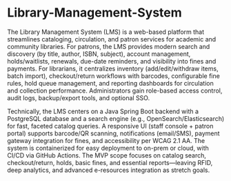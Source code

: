 # Library-Management-System
The Library Management System (LMS) is a web-based platform that streamlines cataloging, circulation, and patron services for academic and community libraries. For patrons, the LMS provides modern search and discovery (by title, author, ISBN, subject), account management, holds/waitlists, renewals, due-date reminders, and visibility into fines and payments. For librarians, it centralizes inventory (add/edit/withdraw items, batch import), checkout/return workflows with barcodes, configurable fine rules, hold queue management, and reporting dashboards for circulation and collection performance. Administrators gain role-based access control, audit logs, backup/export tools, and optional SSO.

Technically, the LMS centers on a Java Spring Boot backend with a PostgreSQL database and a search engine (e.g., OpenSearch/Elasticsearch) for fast, faceted catalog queries. A responsive UI (staff console + patron portal) supports barcode/QR scanning, notifications (email/SMS), payment gateway integration for fines, and accessibility per WCAG 2.1 AA. The system is containerized for easy deployment to on-prem or cloud, with CI/CD via GitHub Actions. The MVP scope focuses on catalog search, checkout/return, holds, basic fines, and essential reports—leaving RFID, deep analytics, and advanced e-resources integration as stretch goals.
